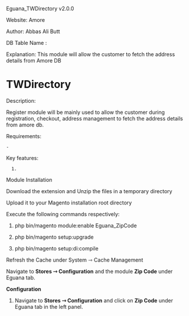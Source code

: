 Eguana_TWDirectory v2.0.0

Website: Amore

Author: Abbas Ali Butt

DB Table Name :
 
Explanation: This module will allow the customer to fetch the address details from Amore DB

# TWDirectory

Description:

Register module will be mainly used to allow the customer during registration, checkout, address management to fetch the 
address details from amore db.

Requirements:

    - 


Key features:

      1. 

Module Installation

Download the extension and Unzip the files in a temporary directory

Upload it to your Magento installation root directory

Execute the following commands respectively:

1.  php bin/magento module:enable Eguana_ZipCode

2.  php bin/magento setup:upgrade

3.  php bin/magento setup:di:compile

Refresh the Cache under System ⇾ Cache Management

Navigate to **Stores ⇾ Configuration** and the module **Zip Code** under Eguana tab.


**Configuration**

1. Navigate to **Stores ⇾ Configuration** and click on **Zip Code** under Eguana tab in the left panel.